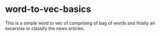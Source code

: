 # word-to-vec-basics
This is a simple word to vec of comprising of bag of words and finally an excersise to classify the news articles.
